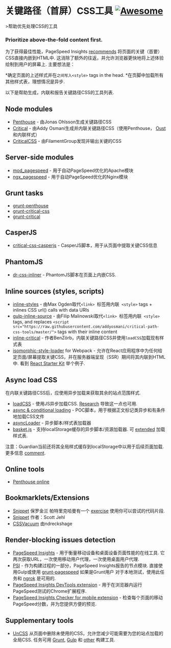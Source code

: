 关键路径（首屏）CSS工具 [![Awesome](https://cdn.rawgit.com/sindresorhus/awesome/d7305f38d29fed78fa85652e3a63e154dd8e8829/media/badge.svg)](https://github.com/sindresorhus/awesome)
==========================================

&gt;帮助优先处理CSS的工具

### Prioritize above-the-fold content first.

为了获得最佳性能，PageSpeed Insights [recommends](https://developers.google.com/speed/docs/insights/PrioritizeVisibleContent)  将页面的关键（首要）CSS直接内嵌到HTML中.  这消除了额外的往返，并允许浏览器更快地将上述体验绘制到用户的屏幕上.  主要想法是：

*确定页面的上述样式并在`之间写入<style>` tags in the head.
*在页脚中加载所有其他样式表，理想情况是异步.

以下是帮助生成，内联和报告关键路径CSS的工具列表.

## Node modules


* [Penthouse](https://github.com/pocketjoso/penthouse) - 由Jonas Ohlsson生成关键路径CSS
* [Critical](https://github.com/addyosmani/critical) - 由Addy Osmani生成并内联关键路径CSS（使用Penthouse， [Oust](https://github.com/addyosmani/oust) 和内联样式）
* [CriticalCSS](https://github.com/filamentgroup/criticalcss) - 由FilamentGroup发现并输出关键的CSS


## Server-side modules

* [mod_pagespeed](https://github.com/pagespeed/mod_pagespeed) - 用于自动PageSpeed优化的Apache模块
* [ngx_pagespeed](https://github.com/pagespeed/ngx_pagespeed) - 用于自动PageSpeed优化的Nginx模块

## Grunt tasks

* [grunt-penthouse](https://github.com/fatso83/grunt-penthouse)
* [grunt-critical-css](https://github.com/filamentgroup/grunt-criticalcss)
* [grunt-critical](https://github.com/bezoerb/grunt-critical)

## CasperJS

* [critical-css-casperjs](https://github.com/ibrennan/critical-css-casperjs) -  CasperJS脚本，用于从页面中提取关键CSS信息

## PhantomJS

* [dr-css-inliner](https://github.com/drdk/dr-css-inliner) -  PhantomJS脚本在页面上内嵌CSS.

## Inline sources (styles, scripts)

* [inline-styles](https://github.com/maxogden/inline-styles)   - 由Max Ogden取代` <link>  `标签用内联` <style>` tags + inlines CSS url() calls with data URIs
* [gulp-inline-source](https://github.com/fmal/gulp-inline-source)   - 由Filip Malinowski取代` <link>  `标签用内联` <style>` tags, and replaces `<script src="https://raw.githubusercontent.com/addyosmani/critical-path-css-tools/master/">` tags with their inline content
* [inline-critical](https://github.com/bezoerb/inline-critical) - 作者BenZörb，内联关键路径CSS并使用`loadCSS`加载现有样式表
* [isomorphic-style-loader](https://github.com/kriasoft/isomorphic-style-loader/)  for Webpack  - 允许在React应用程序中为任何给定页面/屏幕提取关键CSS，并在服务器端呈现（SSR）期间将其内联到HTML中.  看到 [React Starter Kit](https://github.com/kriasoft/react-starter-kit) 举个例子.

## Async load CSS

在内联关键路径CSS后，应使用异步加载来获取其余的站点范围样式.

* [loadCSS](https://github.com/filamentgroup/loadCSS) - 使用JS异步加载CSS. [Research](https://gist.github.com/scottjehl/87176715419617ae6994) 导致这一点也可用.
* [async & conditional loading](https://gist.github.com/matt-bailey/602b40c77a5d3381ff26) -  POC脚本，用于根据正文标记类异步和有条件地加载CSS文件
* [asyncLoader](https://github.com/n0mad01/asyncLoader) - 异步脚本/样式表加载器
* [basket.js](http://addyosmani.github.io/basket.js/)   - 支持localStorage缓存的异步脚本/资源加载器.  可 [extended](https://github.com/andrewwakeling/basket-css-example) 加载样式表.

 注意：Guardian当前还将其全局样式缓存到localStorage中以用于后续页面加载.  更多信息 [comment](https://gist.github.com/scottjehl/87176715419617ae6994).

## Online tools

* [Penthouse online](https://jonassebastianohlsson.com/criticalpathcssgenerator/)

## Bookmarklets/Extensions

* [Snippet](https://gist.github.com/PaulKinlan/6284142)  保罗金兰  帕特里克哈曼有一个 [exercise](http://patrickhamann.com/workshops/performance/tasks/2_Critical_Path/2_2.html) 使用你可以尝试的代码片段.
* [Snippet](https://gist.github.com/scottjehl/b6129da04733e4e0f9a4) 作者：Scott Jehl
* [CSSVacuum](https://github.com/ndreckshage/CSSVacuum) 由ndreckshage

## Render-blocking issues detection

* [PageSpeed Insights](https://developers.google.com/speed/pagespeed/insights/)   - 用于衡量移动设备和桌面设备页面性能的在线工具.  它两次获取URL，一次使用移动用户代理，一次使用桌面用户代理. 
* [PSI](https://github.com/addyosmani/psi)   - 作为构建过程的一部分，PageSpeed Insights报告的节点模块.  直接使用Gulp或使用 [grunt-pagespeed](https://github.com/jrcryer/grunt-pagespeed)  如果是Grunt用户  对于本地测试，使用此任务和 [ngrok](http://www.jamescryer.com/2014/06/12/grunt-pagespeed-and-ngrok-locally-testing/) 是可用的.
* [PageSpeed Insights DevTools extension](https://chrome.google.com/webstore/detail/pagespeed-insights-by-goo/gplegfbjlmmehdoakndmohflojccocli?hl=en) - 用于在浏览器内运行PageSpeed测试的Chrome扩展程序.
* [PageSpeed Insights Checker for mobile extension](https://chrome.google.com/webstore/detail/pagespeed-insights-checke/mkjmodmicmpjedhoekkmafdgpocdkbna?hl=en) - 检查每个页面的移动PageSpeed分数，并为您提供方便的预览.

## Supplementary tools

* [UnCSS](https://github.com/giakki/uncss)  从页面中删除未使用的CSS，允许您减少可能需要为您的站点加载的全局CSS.  任务可用 [Grunt](https://github.com/addyosmani/grunt-uncss), [Gulp](https://github.com/ben-eb/gulp-uncss) 和 [other](https://addyosmani.com/blog/removing-unused-css/) 构建工具.
